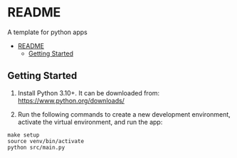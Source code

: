 
# README

A template for python apps

- [README](#readme)
  - [Getting Started](#getting-started)

## Getting Started

1. Install Python 3.10+. It can be downloaded from: https://www.python.org/downloads/

2. Run the following commands to create a new development environment, activate the virtual environment, and run the app:

```
make setup
source venv/bin/activate
python src/main.py
```
